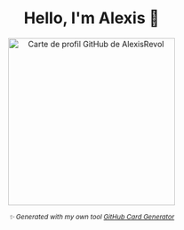 <div align="center">
  <h1 align="center">Hello, I'm Alexis  👋</h1>
  
<p align="center">
  <img src="https://profile-card-generator-pi.vercel.app/api/card?user=AlexisRevol&template=dark" alt="Carte de profil GitHub de AlexisRevol" width="300" />
</p>
<p align="center">
  <small><em>✨ Generated with my own tool <a href="https://github.com/AlexisRevol/profile-card-generator">GitHub Card Generator</a></em></small>
</p>
    
